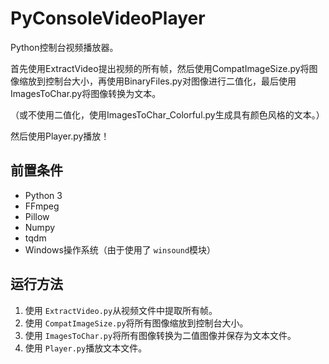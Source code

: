 # PyConsoleVideoPlayer

Python控制台视频播放器。

首先使用ExtractVideo提出视频的所有帧，然后使用CompatImageSize.py将图像缩放到控制台大小，再使用BinaryFiles.py对图像进行二值化，最后使用ImagesToChar.py将图像转换为文本。

（或不使用二值化，使用ImagesToChar_Colorful.py生成具有颜色风格的文本。）

然后使用Player.py播放！

## 前置条件

* Python 3
* FFmpeg
* Pillow
* Numpy
* tqdm
* Windows操作系统（由于使用了 `winsound`模块）

## 运行方法

1. 使用 `ExtractVideo.py`从视频文件中提取所有帧。
2. 使用 `CompatImageSize.py`将所有图像缩放到控制台大小。
3. 使用 `ImagesToChar.py`将所有图像转换为二值图像并保存为文本文件。
4. 使用 `Player.py`播放文本文件。
